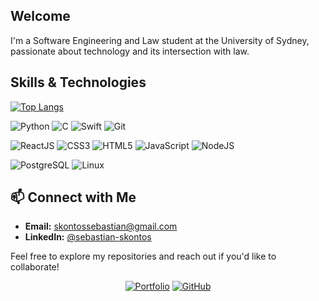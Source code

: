## Welcome

I'm a Software Engineering and Law student at the University of Sydney, passionate about technology and its intersection with law.

## Skills & Technologies
[![Top Langs](https://github-readme-stats.vercel.app/api/top-langs/?username=sebskontos&hide=Jupyter%20Notebook&layout=donut&langs_count=6)](https://github.com/anuraghazra/github-readme-stats)

![Python](https://img.shields.io/badge/Python-yellow?logo=python&style=flat)
![C](https://img.shields.io/badge/C-informational?logo=cplusplus&style=flat)
![Swift](https://img.shields.io/badge/-Swift-F05138?logo=swift&style=flat&logoColor=white)
![Git](https://img.shields.io/badge/Git-F05032?style=flat&logo=git&logoColor=white)

![ReactJS](https://img.shields.io/badge/ReactJS-61DAFB?style=flat&logo=react&logoColor=white)
![CSS3](https://img.shields.io/badge/CSS3-1572B6?style=flat&logo=css3&logoColor=white)
![HTML5](https://img.shields.io/badge/HTML5-E34F26?style=flat&logo=html5&logoColor=white)
![JavaScript](https://img.shields.io/badge/JavaScript-F7DF1E?style=flat&logo=javascript&logoColor=black)
![NodeJS](https://img.shields.io/badge/Node.js-339933?style=flat&logo=node.js&logoColor=white)

![PostgreSQL](https://img.shields.io/badge/-PostgreSQL-4479A1?logo=postgresql&style=flat&logoColor=white)
![Linux](https://img.shields.io/badge/-Linux-FCC624?logo=linux&style=flat&logoColor=black)

## 📫 Connect with Me
* **Email:** skontossebastian@gmail.com
* **LinkedIn:** [@sebastian-skontos](https://www.linkedin.com/in/sebastian-skontos/)

Feel free to explore my repositories and reach out if you'd like to collaborate!

<p align="center">
	<a href="https://sebskontos.github.io"><img src="https://img.shields.io/badge/-View%20Portfolio-informational?logo=googlechrome&logoColor=white&style=flat" alt="Portfolio"></a>
	<a href="https://www.github.com/sebskontos/"><img src="https://img.shields.io/badge/-GitHub-black?logo=github&style=flat&logoColor=white" alt="GitHub"></a>
</p>
